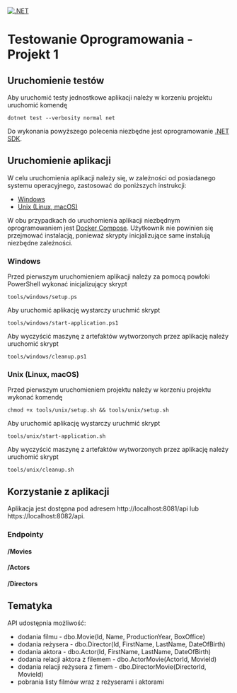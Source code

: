 [![.NET](https://github.com/bastyje/TO_1/actions/workflows/dotnet.yml/badge.svg)](https://github.com/bastyje/TO_1/actions/workflows/dotnet.yml)
# Testowanie Oprogramowania - Projekt 1

## Uruchomienie testów

Aby uruchomić testy jednostkowe aplikacji należy w korzeniu projektu uruchomić komendę

```
dotnet test --verbosity normal net
```
Do wykonania powyższego polecenia niezbędne jest oprogramowanie [.NET SDK](https://learn.microsoft.com/en-us/dotnet/core/sdk).

## Uruchomienie aplikacji

W celu uruchomienia aplikacji należy się, w zależności od posiadanego systemu operacyjnego, zastosować do poniższych instrukcji:
- [Windows](#windows)
- [Unix (Linux, macOS)](#unix-linux-macos)

W obu przypadkach do uruchomienia aplikacji niezbędnym oprogramowaniem jest [Docker Compose](https://docs.docker.com/compose/install/). Użytkownik nie powinien się przejmować instalacją, ponieważ skrypty inicjalizujące same instalują niezbędne zależności.

### Windows
Przed pierwszym uruchomieniem aplikacji należy za pomocą powłoki PowerShell wykonać inicjalizujący skrypt

```
tools/windows/setup.ps
```

Aby uruchomić aplikację wystarczy uruchmić skrypt

```
tools/windows/start-application.ps1
```

Aby wyczyścić maszynę z artefaktów wytworzonych przez aplikację należy uruchomić skrypt

```
tools/windows/cleanup.ps1
```

### Unix (Linux, macOS)
Przed pierwszym uruchomieniem projektu należy w korzeniu projektu wykonać komendę

```
chmod +x tools/unix/setup.sh && tools/unix/setup.sh
```

Aby uruchomić aplikację wystarczy uruchmić skrypt

```
tools/unix/start-application.sh
```

Aby wyczyścić maszynę z artefaktów wytworzonych przez aplikację należy uruchomić skrypt

```
tools/unix/cleanup.sh
```

## Korzystanie z aplikacji

Aplikacja jest dostępna pod adresem http://localhost:8081/api lub https://localhost:8082/api.

### Endpointy

#### /Movies

#### /Actors

#### /Directors

## Tematyka

API udostępnia możliwość:
- dodania filmu - dbo.Movie(Id, Name, ProductionYear, BoxOffice)
- dodania reżysera - dbo.Director(Id, FirstName, LastName, DateOfBirth)
- dodania aktora - dbo.Actor(Id, FirstName, LastName, DateOfBirth)
- dodania relacji aktora z filemem - dbo.ActorMovie(ActorId, MovieId)
- dodania relacji reżysera z fimem - dbo.DirectorMovie(DirectorId, MovieId)
- pobrania listy filmów wraz z reżyserami i aktorami
